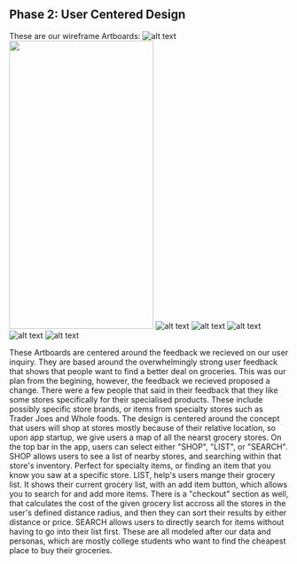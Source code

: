 ## Phase 2: User Centered Design

These are our wireframe Artboards:
  ![alt text](https://raw.githubusercontent.com/UsabilityEngineering/GroceryPals/master/assets/DealsList.png)
  <a href="assets/DealsList.png"><img src="assets/DealsList.png" width="260" height="520"/></a>
  ![alt text](https://raw.githubusercontent.com/UsabilityEngineering/GroceryPals/master/assets/SEARCH.png)
  ![alt text](https://raw.githubusercontent.com/UsabilityEngineering/GroceryPals/master/assets/MAPPAGE.png)
  ![alt text](https://raw.githubusercontent.com/UsabilityEngineering/GroceryPals/master/assets/SHOPPER.png)
  ![alt text](https://raw.githubusercontent.com/UsabilityEngineering/GroceryPals/master/assets/SPECIFICSTORE.png)
  ![alt text](https://raw.githubusercontent.com/UsabilityEngineering/GroceryPals/master/assets/SHOPPINGLIST.png)


These Artboards are centered around the feedback we recieved on our user inquiry. They are based around the overwhelmingly strong user feedback that shows that people want to find a better deal on groceries. This was our plan from the begining, however, the feedback we recieved proposed a change. There were a few people that said in their feedback that they like some stores specifically for their specialised products. These include possibly specific store brands, or items from specialty stores such as Trader Joes and Whole foods. The design is centered around the concept that users will shop at stores mostly because of their relative location, so upon app startup, we give users a map of all the nearst grocery stores. On the top bar in the app, users can select either "SHOP", "LIST", or "SEARCH". SHOP allows users to see a list of nearby stores, and searching within that store's inventory. Perfect for specialty items, or finding an item that you know you saw at a specific store. LIST, help's users mange their grocery list. It shows their current grocery list, with an add item button, which allows you to search for and add more items. There is a "checkout" section as well, that calculates the cost of the given grocery list accross all the stores in the user's defined distance radius, and then they can sort their results by either distance or price. SEARCH allows users to directly search for items without having to go into their list first. These are all modeled after our data and personas, which are mostly college students who want to find the cheapest place to buy their groceries.
